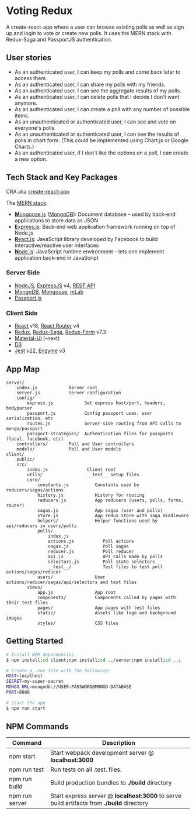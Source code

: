 # Voting Redux

A create-react-app where a user can browse existing polls as well as sign up and login to vote or create new polls. It uses the MERN stack with Redux-Saga and PassportJS authentication.

User stories
------------

* As an authenticated user, I can keep my polls and come back later to access them.
* As an authenticated user, I can share my polls with my friends.
* As an authenticated user, I can see the aggregate results of my polls.
* As an authenticated user, I can delete polls that I decide I don't want anymore.
* As an authenticated user, I can create a poll with any number of possible items.
* As an unauthenticated or authenticated user, I can see and vote on everyone's polls.
* As an unauthenticated or authenticated user, I can see the results of polls in chart form. (This could be implemented using Chart.js or Google Charts.)
* As an authenticated user, if I don't like the options on a poll, I can create a new option.

Tech Stack and Key Packages
---------------------------

CRA aka [create-react-app](https://github.com/facebook/create-react-app)

The [MERN stack](https://www.mongodb.com/blog/post/the-modern-application-stack-part-1-introducing-the-mean-stack):
* [**M**ongoose.js](http://www.mongoosejs.com) ([MongoDB](https://www.mongodb.com)): Document database – used by back-end applications to store data as JSON
* [**E**xpress.js](http://expressjs.com): Back-end web application framework running on top of Node.js
* [**R**eact.js](https://reactjs.org/): JavaScript library developed by Facebook to build interactive/reactive user interfaces
* [**N**ode.js](https://nodejs.org/en/): JavaScript runtime environment – lets one implement application back-end in JavaScript

### Server Side

* [NodeJS](https://nodejs.org/en/), [ExpressJS](http://expressjs.com) v4, [REST API](https://www.mulesoft.com/resources/api/what-is-rest-api-design)
* [MongoDB](https://www.mongodb.com), [Mongoose](http://www.mongoosejs.com), [mLab](https://mlab.com/)
* [Passport.js](http://www.passportjs.org/)

### Client Side

* [React](https://reactjs.org/) v16, [React Router](https://github.com/ReactTraining/react-router) v4
* [Redux](https://redux.js.org/), [Redux-Saga](https://redux-saga.js.org/), [Redux-Form](https://redux-form.com/7.3.0/) v7.3
* [Material-UI](https://material-ui-next.com/) (-next)
* [D3](https://d3js.org/)
* [Jest](https://facebook.github.io/jest/) v22, [Enzyme](https://github.com/airbnb/enzyme) v3

App Map
-------

```
server/
    index.js            Server root
    server.js           Server configuration
    config/
        express.js            Set express host/port, headers, bodyparser
        passport.js           Config passport uses, user serialization, etc
        routes.js             Server-side routing from API calls to mongo/passport
        passport-strategies/  Authentication files for passports (local, facebook, etc)
    controllers/        Poll and User controllers
    models/             Poll and User models
client/
    public/
    src/
        index.js               Client root
        utils/                 __test__ setup files
        core/
            constants.js          Constants used by reducers/sagas/actions
            history.js            History for routing
            reducers.js           App reducers (users, polls, forms, router)
            sagas.js              App sagas (user and polls)
            store.js              App redux store with saga middleware
            helpers/              Helper functions used by api/reducers in users/polls
            polls/                
                index.js
                actions.js           Poll actions
                sagas.js             Poll sagas
                reducer.js           Poll reducer
                api.js               API calls made by polls
                selectors.js         Poll state selectors
                __test__/            Test files to test poll actions/sagas/reducer
            users/                User actions/reducer/sagas/api/selectors and test files
        views/
            app.js                App root
            components/           Components called by pages with their test files
            pages/                App pages with test files
            static/               Assets like logo and background images
            styles/               CSS files
```

Getting Started
---------------

```bash
# Install NPM dependencies
$ npm install;cd client;npm install;cd ../server;npm install;cd ..;

# Create a .env file with the following:
HOST=localhost
SECRET=my-super-secret
MONGO_URL=mongodb://USER:PASSWORD@MONGO-DATABASE
PORT=8080

# Start the app
$ npm run start
```

NPM Commands
------------

|Command|Description|
|---|---|
|npm start|Start webpack development server @ **localhost:3000**|
|npm run test|Run tests on all .test. files.|
|npm run build|Build production bundles to **./build** directory|
|npm run server|Start express server @ **localhost:3000** to serve build artifacts from **./build** directory|
